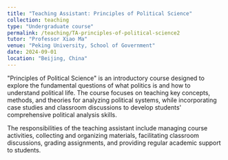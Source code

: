```yaml
---
title: "Teaching Assistant: Principles of Political Science"
collection: teaching
type: "Undergraduate course"
permalink: /teaching/TA-principles-of-political-science2
tutor: "Professor Xiao Ma"
venue: "Peking University, School of Government"
date: 2024-09-01
location: "Beijing, China"
---
```


"Principles of Political Science" is an introductory course designed to explore the fundamental questions of what politics is and how to understand political life. The course focuses on teaching key concepts, methods, and theories for analyzing political systems, while incorporating case studies and classroom discussions to develop students' comprehensive political analysis skills.

The responsibilities of the teaching assistant include managing course activities, collecting and organizing materials, facilitating classroom discussions, grading assignments, and providing regular academic support to students.
